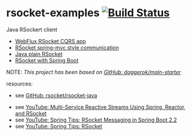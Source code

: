 # rsocket-examples [![Build Status](https://travis-ci.org/daggerok/rsocket-examples.svg?branch=master)](https://travis-ci.org/daggerok/rsocket-examples)
Java RSockert client

* [WebFlux RSocket CQRS app](https://github.com/daggerok/webflux-rsocket-cqrs-app)
* [RSocket spring-mvc style communication](./es-rsocket/)
* [Java plain RSocket](./rsocket-java-example/)
* [RSocket with Spring Boot](./spring-webflux-rsocker-example/)

NOTE: _This project has been based on [GitHub: daggerok/main-starter](https://github.com/daggerok/main-starter)_

resources:

- see [GitHub: rsocket/rsocket-java](https://github.com/rsocket/rsocket-java)
<!--
- read [Weld SE](https://docs.jboss.org/weld/reference/3.1.2.Final/en-US/html_single/#weld-se)
-->
- see [YouTube: Multi-Service Reactive Streams Using Spring, Reactor, and RSocket](https://www.youtube.com/watch?v=e-N4BchYXws&t=5s)
- see [YouTube: Spring Tips: RSocket Messaging in Spring Boot 2.2](https://www.youtube.com/watch?v=BxHqeq58xrE)
- see [YouTube: Spring Tips: RSocket](https://www.youtube.com/watch?time_continue=1617&v=GDIDSzZLjjg)
